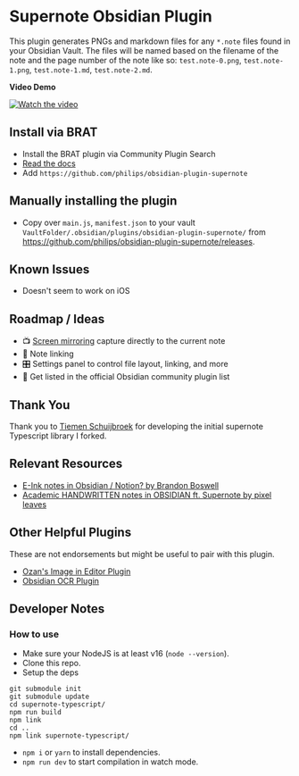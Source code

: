 # Supernote Obsidian Plugin

This plugin generates PNGs and markdown files for any `*.note` files found in your Obsidian Vault. The files will be named based on the filename of the note and the page number of the note like so: `test.note-0.png`, `test.note-1.png`, `test.note-1.md`, `test.note-2.md`.

**Video Demo**

[![Watch the video](https://img.youtube.com/vi/hrEOETbTW0k/hqdefault.jpg)](https://www.youtube.com/embed/hrEOETbTW0k)

## Install via BRAT

- Install the BRAT plugin via Community Plugin Search
- [Read the docs](https://tfthacker.com/BRAT)
- Add `https://github.com/philips/obsidian-plugin-supernote`

## Manually installing the plugin

- Copy over `main.js`, `manifest.json` to your vault `VaultFolder/.obsidian/plugins/obsidian-plugin-supernote/` from https://github.com/philips/obsidian-plugin-supernote/releases.

## Known Issues

- Doesn't seem to work on iOS

## Roadmap / Ideas

- 📺 [Screen mirroring](https://support.supernote.com/en_US/organizing-managing/1791924-screen-mirroring) capture directly to the current note
- 🔗 Note linking
- 🎛️ Settings panel to control file layout, linking, and more
- 🚀 Get listed in the official Obsidian community plugin list

## Thank You

Thank you to [Tiemen Schuijbroek](https://gitlab.com/Tiemen/supernote) for developing the initial supernote Typescript library I forked.

## Relevant Resources

- [E-Ink notes in Obsidian / Notion? by Brandon Boswell](https://www.youtube.com/watch?v=kW8I8B-eCRk)
- [Academic HANDWRITTEN notes in OBSIDIAN ft. Supernote by pixel leaves](https://www.youtube.com/watch?v=lzYCPkVnqIM)

## Other Helpful Plugins

These are not endorsements but might be useful to pair with this plugin.

- [Ozan's Image in Editor Plugin](https://github.com/ozntel/oz-image-in-editor-obsidian)
- [Obsidian OCR Plugin](https://github.com/schlundd/obsidian-ocr-plugin)

## Developer Notes

### How to use

- Make sure your NodeJS is at least v16 (`node --version`).
- Clone this repo.
- Setup the deps

```
git submodule init
git submodule update
cd supernote-typescript/
npm run build
npm link
cd ..
npm link supernote-typescript/
```

- `npm i` or `yarn` to install dependencies.
- `npm run dev` to start compilation in watch mode.



